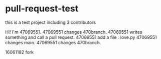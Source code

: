 # pull-request-test
this is a test project including 3 contributors

Hi! I'm 47069551.
47069551 changes 470branch.
47069551 writes something and call a pull request.
47069551 add a file : love.py
47069551 changes main.
47069551 changes 470branch.



16061182 fork